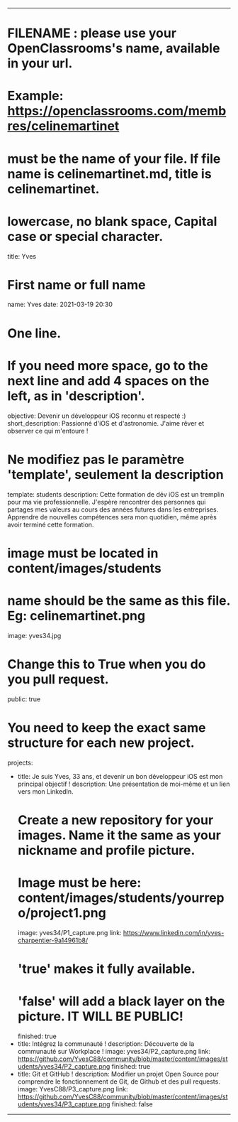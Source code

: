 ---

# FILENAME : please use your OpenClassrooms's name, available in your url.
# Example: https://openclassrooms.com/membres/celinemartinet
# must be the name of your file. If file name is celinemartinet.md, title is celinemartinet.
# lowercase, no blank space, Capital case or special character.
title: Yves

# First name or full name
name: Yves
date: 2021-03-19 20:30

# One line.
# If you need more space, go to the next line and add 4 spaces on the left, as in 'description'.
objective: Devenir un développeur iOS reconnu et respecté :)
short_description: Passionné d'iOS et d'astronomie. J'aime rêver et observer ce qui m'entoure !

# Ne modifiez pas le paramètre 'template', seulement la description
template: students
description:
    Cette formation de dév iOS est un tremplin pour ma vie professionnelle. 
    J'espère rencontrer des personnes qui partages mes valeurs au cours des années futures dans les entreprises.
    Apprendre de nouvelles compétences sera mon quotidien, même après avoir terminé cette formation.
    
    
    

# image must be located in content/images/students
# name should be the same as this file. Eg: celinemartinet.png
image: yves34.jpg

# Change this to True when you do you pull request.
public: true

# You need to keep the exact same structure for each new project.
projects:
  - title: Je suis Yves, 33 ans, et devenir un bon développeur iOS est mon principal objectif !
    description: Une présentation de moi-même et un lien vers mon LinkedIn.
    # Create a new repository for your images. Name it the same as your nickname and profile picture.
    # Image must be here: content/images/students/yourrepo/project1.png
    image: yves34/P1_capture.png
    link: https://www.linkedin.com/in/yves-charpentier-9a14961b8/
    # 'true' makes it fully available.
    # 'false' will add a black layer on the picture. IT WILL BE PUBLIC!
    finished: true
  - title: Intégrez la communauté !
    description: Découverte de la communauté sur Workplace !
    image: yves34/P2_capture.png
    link: https://github.com/YvesC88/community/blob/master/content/images/students/yves34/P2_capture.png
    finished: true
  - title: Git et GitHub !
    description: Modifier un projet Open Source pour comprendre le fonctionnement de Git, de Github et des pull requests. 
    image: YvesC88/P3_capture.png
    link: https://github.com/YvesC88/community/blob/master/content/images/students/yves34/P3_capture.png
    finished: false
---